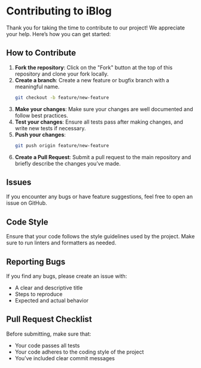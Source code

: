 # Contributing to iBlog

Thank you for taking the time to contribute to our project! We appreciate your help. Here’s how you can get started:

## How to Contribute

1. **Fork the repository**: Click on the "Fork" button at the top of this repository and clone your fork locally.
2. **Create a branch**: Create a new feature or bugfix branch with a meaningful name.
    ```bash
    git checkout -b feature/new-feature
    ```
3. **Make your changes**: Make sure your changes are well documented and follow best practices.
4. **Test your changes**: Ensure all tests pass after making changes, and write new tests if necessary.
5. **Push your changes**:
    ```bash
    git push origin feature/new-feature
    ```
6. **Create a Pull Request**: Submit a pull request to the main repository and briefly describe the changes you’ve made.

## Issues
If you encounter any bugs or have feature suggestions, feel free to open an issue on GitHub.

## Code Style
Ensure that your code follows the style guidelines used by the project. Make sure to run linters and formatters as needed.

## Reporting Bugs
If you find any bugs, please create an issue with:
- A clear and descriptive title
- Steps to reproduce
- Expected and actual behavior

## Pull Request Checklist
Before submitting, make sure that:
- Your code passes all tests
- Your code adheres to the coding style of the project
- You’ve included clear commit messages
